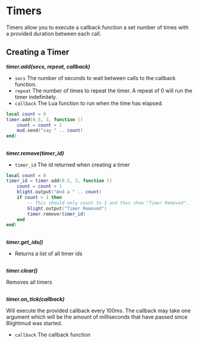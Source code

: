 # Timers

Timers allow you to execute a callback function a set number of times with a
provided duration between each call.

## Creating a Timer

***timer.add(secs, repeat, callback)***

- `secs`       The number of seconds to wait between calls to the callback function.
- `repeat`     The number of times to repeat the timer. A repeat of 0 will run the timer indefinitely.
- `callback`   The Lua function to run when the time has elapsed.

```lua
local count = 0
timer.add(0.5, 3, function ()
    count = count + 1
    mud.send("say " .. count)
end)
```

##

***timer.remove(timer_id)***

- `timer_id` The id returned when creating a timer

```lua
local count = 0
timer_id = timer.add(0.5, 3, function ()
    count = count + 1
    blight.output("And a " .. count)
    if count > 1 then
        -- This should only count to 2 and then show "Timer Removed".
        blight.output("Timer Removed")
        timer.remove(timer_id)
    end
end)
```

##

***timer.get_ids()***

- Returns a list of all timer ids

##

***timer.clear()***

Removes all timers

##

***timer.on_tick(callback)***

Will execute the provided callback every 100ms. The callback may take one
argument which will be the amount of milliseconds that have passed since
Blightmud was started.

- `callback` The callback function
